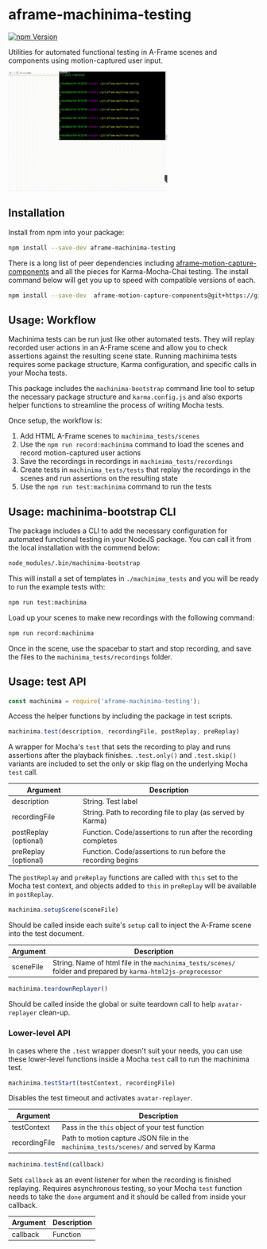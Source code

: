 # aframe-machinima-testing

[![npm Version](http://img.shields.io/npm/v/aframe-machinima-testing.svg?style=flat-square)](https://www.npmjs.com/package/aframe-machinima-testing)

Utilities for automated functional testing in A-Frame scenes and components
using motion-captured user input.

![Demo GIF](readme_files/attract.gif)

## Installation

Install from npm into your package:

```bash
npm install --save-dev aframe-machinima-testing
```

There is a long list of peer dependencies including
[aframe-motion-capture-components](https://github.com/dmarcos/aframe-motion-capture-components)
and all the pieces for Karma-Mocha-Chai testing. The install command below
will get you up to speed with compatible versions of each.

```bash
npm install --save-dev  aframe-motion-capture-components@git+https://git@github.com/wmurphyrd/aframe-motion-capture-components.git#v0.2.8a chai@^4.1.2 karma@^1.7.1 karma-browserify@^5.1.1 karma-chrome-launcher@^2.2.0 karma-firefox-launcher@^1.0.1 karma-html2js-preprocessor@^1.1.0 karma-mocha@^1.3.0 karma-mocha-reporter@^2.2.4 karma-sinon-chai@^1.3.2 mocha@^3.5.3 sinon@^2.1.0 sinon-chai@^2.13.0
```

## Usage: Workflow

Machinima tests can be run just like other automated tests.
They will replay recorded user actions in an A-Frame scene
and allow you to check assertions
against the resulting scene state. Running machinima tests requires some
package structure, Karma configuration, and specific calls in your Mocha tests.

This package includes the `machinima-bootstrap` command line tool to setup
the  necessary package structure and `karma.config.js` and also exports helper
functions to streamline the process of writing Mocha tests.

Once setup, the workflow is:

1. Add HTML A-Frame scenes to `machinima_tests/scenes`
2. Use the `npm run record:machinima` command to load the scenes and
   record motion-captured user actions
3. Save the recordings in recordings in `machinima_tests/recordings`
3. Create tests in `machinima_tests/tests` that replay the recordings in the
   scenes and run assertions on the resulting state
5. Use the `npm run test:machinima` command to run the tests

## Usage: machinima-bootstrap CLI

The package includes a CLI to add the necessary configuration for automated
functional testing in your NodeJS package. You can call it from the local
installation with the commend below:

```bash
node_modules/.bin/machinima-bootstrap
```

This will install a set of templates in `./machinima_tests` and you will
be ready to run the example tests with:

```bash
npm run test:machinima
```

Load up your scenes to make new recordings with the following command:

```bash
npm run record:machinima
```

Once in the scene, use the spacebar to start and stop recording, and save
the files to the `machinima_tests/recordings` folder.

## Usage: test API

```js
const machinima = require('aframe-machinima-testing');
```

Access the helper functions by including the package in test scripts.

```js
machinima.test(description, recordingFile, postReplay, preReplay)
```

A wrapper for Mocha's `test` that sets the recording to play and
runs assertions after the playback finishes. `.test.only()` and `.test.skip()`
variants are included to set the only or skip flag on the underlying
Mocha `test` call.

| Argument | Description |
| --- | --- |
| description | String. Test label |
| recordingFile | String. Path to recording file to play (as served by Karma) |
| postReplay (optional) | Function. Code/assertions to run after the recording completes |
| preReplay (optional) | Function. Code/assertions to run before the recording begins |

The `postReplay` and `preReplay` functions are called with `this` set to the
Mocha test context, and objects added to `this` in `preReplay` will be
available in `postReplay`.

```js
machinima.setupScene(sceneFile)
```

Should be called inside each suite's `setup` call to inject the A-Frame
scene into the test document.

| Argument | Description |
| --- | --- |
| sceneFile | String. Name of html file in the `machinima_tests/scenes/` folder and prepared by `karma-html2js-preprocessor` |

```js
machinima.teardownReplayer()
```

Should be called inside the global or suite teardown call to help
`avatar-replayer` clean-up.

### Lower-level API

In cases where the `.test` wrapper doesn't suit your needs, you can use these
lower-level functions inside a Mocha `test` call to run the machinima test.

```js
machinima.testStart(testContext, recordingFile)
```

Disables the test timeout and activates `avatar-replayer`.

| Argument | Description |
| --- | --- |
| testContext | Pass in the `this` object of your test function |
| recordingFile | Path to motion capture JSON file in the `machinima_tests/scenes/` and served by Karma |

```js
machinima.testEnd(callback)
```

Sets `callback` as an event listener for when the recording is finished
replaying. Requires asynchronous testing, so your Mocha `test` function needs
to take the `done` argument and it should be called from inside your callback.

| Argument | Description |
| --- | --- |
| callback | Function |
